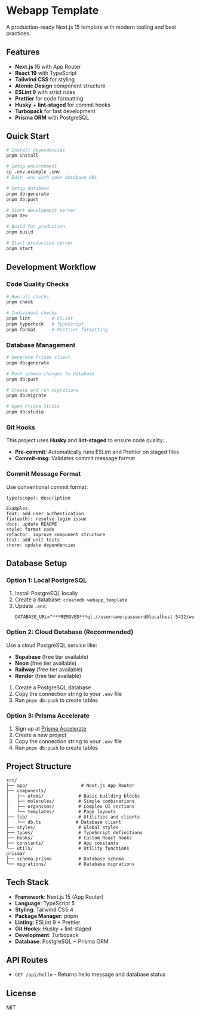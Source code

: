 # Webapp Template

A production-ready Next.js 15 template with modern tooling and best practices.

## Features

- **Next.js 15** with App Router
- **React 19** with TypeScript
- **Tailwind CSS** for styling
- **Atomic Design** component structure
- **ESLint 9** with strict rules
- **Prettier** for code formatting
- **Husky** + **lint-staged** for commit hooks
- **Turbopack** for fast development
- **Prisma ORM** with PostgreSQL

## Quick Start

```bash
# Install dependencies
pnpm install

# Setup environment
cp .env.example .env
# Edit .env with your database URL

# Setup database
pnpm db:generate
pnpm db:push

# Start development server
pnpm dev

# Build for production
pnpm build

# Start production server
pnpm start
```

## Development Workflow

### Code Quality Checks

```bash
# Run all checks
pnpm check

# Individual checks
pnpm lint        # ESLint
pnpm typecheck   # TypeScript
pnpm format      # Prettier formatting
```

### Database Management

```bash
# Generate Prisma client
pnpm db:generate

# Push schema changes to database
pnpm db:push

# Create and run migrations
pnpm db:migrate

# Open Prisma Studio
pnpm db:studio
```

### Git Hooks

This project uses **Husky** and **lint-staged** to ensure code quality:

- **Pre-commit**: Automatically runs ESLint and Prettier on staged files
- **Commit-msg**: Validates commit message format

### Commit Message Format

Use conventional commit format:

```
type(scope): description

Examples:
feat: add user authentication
fix(auth): resolve login issue
docs: update README
style: format code
refactor: improve component structure
test: add unit tests
chore: update dependencies
```

## Database Setup

### Option 1: Local PostgreSQL

1. Install PostgreSQL locally
2. Create a database: `createdb webapp_template`
3. Update `.env`:
   ```
   DATABASE_URL="***REMOVED***ql://username:password@localhost:5432/webapp_template"
   ```

### Option 2: Cloud Database (Recommended)

Use a cloud PostgreSQL service like:

- **Supabase** (free tier available)
- **Neon** (free tier available)
- **Railway** (free tier available)
- **Render** (free tier available)

1. Create a PostgreSQL database
2. Copy the connection string to your `.env` file
3. Run `pnpm db:push` to create tables

### Option 3: Prisma Accelerate

1. Sign up at [Prisma Accelerate](https://cloud.prisma.io)
2. Create a new project
3. Copy the connection string to your `.env` file
4. Run `pnpm db:push` to create tables

## Project Structure

```
src/
├── app/                    # Next.js App Router
├── components/
│   ├── atoms/             # Basic building blocks
│   ├── molecules/         # Simple combinations
│   ├── organisms/         # Complex UI sections
│   └── templates/         # Page layouts
├── lib/                   # Utilities and clients
│   └── db.ts             # Database client
├── styles/                # Global styles
├── types/                 # TypeScript definitions
├── hooks/                 # Custom React hooks
├── constants/             # App constants
└── utils/                 # Utility functions
prisma/
├── schema.prisma          # Database schema
└── migrations/            # Database migrations
```

## Tech Stack

- **Framework**: Next.js 15 (App Router)
- **Language**: TypeScript 5
- **Styling**: Tailwind CSS 4
- **Package Manager**: pnpm
- **Linting**: ESLint 9 + Prettier
- **Git Hooks**: Husky + lint-staged
- **Development**: Turbopack
- **Database**: PostgreSQL + Prisma ORM

## API Routes

- `GET /api/hello` - Returns hello message and database status

## License

MIT
